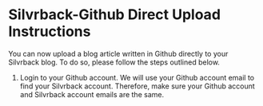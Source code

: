 # Silvrback-Github Direct Upload Instructions
You can now upload a blog article written in Github directly to your Silvrback blog. To do so, please follow the steps outlined below.

  1. Login to your Github account. We will use your Github account email to find your Silvrback account. Therefore, make sure your Github account and Silvrback account emails are the same.

